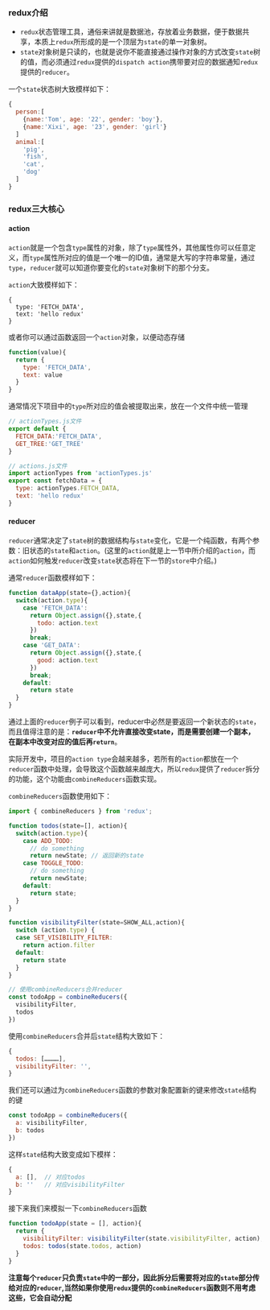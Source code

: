 ### redux介绍
- `redux`状态管理工具，通俗来讲就是数据池，存放着业务数据，便于数据共享，本质上`redux`所形成的是一个顶层为`state`的单一对象树。
- `state`对象树是只读的，也就是说你不能直接通过操作对象的方式改变`state`树的值，而必须通过`redux`提供的`dispatch action`携带要对应的数据通知`redux`提供的`reducer`。

一个`state`状态树大致模样如下：

```js
{
  person:[
    {name:'Tom', age: '22', gender: 'boy'},
    {name:'Xixi', age: '23', gender: 'girl'}
  ]
  animal:[
    'pig',
    'fish',
    'cat',
    'dog'
  ]
}
```

### redux三大核心
#### action
`action`就是一个包含`type`属性的对象，除了`type`属性外，其他属性你可以任意定义，而`type`属性所对应的值是一个唯一的ID值，通常是大写的字符串常量，通过`type`，`reducer`就可以知道你要变化的`state`对象树下的那个分支。

`action`大致模样如下：

```
{
  type: 'FETCH_DATA',
  text: 'hello redux'
}
```

或者你可以通过函数返回一个`action`对象，以便动态存储

```js
function(value){
  return {
    type: 'FETCH_DATA',
    text: value
  }
}
```

通常情况下项目中的`type`所对应的值会被提取出来，放在一个文件中统一管理

```js
// actionTypes.js文件
export default {
  FETCH_DATA:'FETCH_DATA',
  GET_TREE:'GET_TREE'
}

// actions.js文件
import actionTypes from 'actionTypes.js'
export const fetchData = {
  type: actionTypes.FETCH_DATA,
  text: 'hello redux'
}
```

#### reducer
`reducer`通常决定了`state`树的数据结构与`state`变化，它是一个纯函数，有两个参数：旧状态的`state`和`action`。(这里的`action`就是上一节中所介绍的`action`，而`action`如何触发`reducer`改变`state`状态将在下一节的`store`中介绍。)

通常`reducer`函数模样如下：

```js
function dataApp(state={},action){
  switch(action.type){
    case 'FETCH_DATA':
      return Object.assign({},state,{
        todo: action.text
      })
      break;
    case 'GET_DATA':
      return Object.assign({},state,{
        good: action.text
      })
      break;
    default:
      return state
  }
}
```
通过上面的`reducer`例子可以看到，reducer中必然是要返回一个新状态的`state`，而且值得注意的是：**`reducer`中不允许直接改变state，而是需要创建一个副本，在副本中改变对应的值后再`return`**。  

实际开发中，项目的`action type`会越来越多，若所有的`action`都放在一个`reducer`函数中处理，会导致这个函数越来越庞大，所以`redux`提供了`reducer`拆分的功能，这个功能由`combineReducers`函数实现。  

`combineReducers`函数使用如下：

```js
import { combineReducers } from 'redux';

function todos(state=[], action){
  switch(action.type){
    case ADD_TODO:
      // do something
      return newState; // 返回新的state
    case TOGGLE_TODO:
      // do something
      return newState;
    default:
      return state;
  }
}

function visibilityFilter(state=SHOW_ALL,action){
  switch (action.type) {
  case SET_VISIBILITY_FILTER:
    return action.filter
  default:
    return state
  }
}

// 使用combineReducers合并reducer
const todoApp = combineReducers({
  visibilityFilter,
  todos
})
```

使用`combineReducers`合并后`state`结构大致如下：

```js
{
  todos: […………],
  visibilityFilter: '',
}
```

我们还可以通过为`combineReducers`函数的参数对象配置新的键来修改`state`结构的键

```js
const todoApp = combineReducers({
  a: visibilityFilter,
  b: todos
})
```

这样`state`结构大致变成如下模样：

```js
{
  a: [],  // 对应todos
  b: ''   // 对应visibilityFilter
}
```

接下来我们来模拟一下`combineReducers`函数

```js
function todoApp(state = [], action){
  return {
    visibilityFilter: visibilityFilter(state.visibilityFilter, action),
    todos: todos(state.todos, action)
  }
}
```

**注意每个`reducer`只负责`state`中的一部分，因此拆分后需要将对应的`state`部分传给对应的`reducer`,当然如果你使用`redux`提供的`combineReducers`函数则不用考虑这些，它会自动分配**